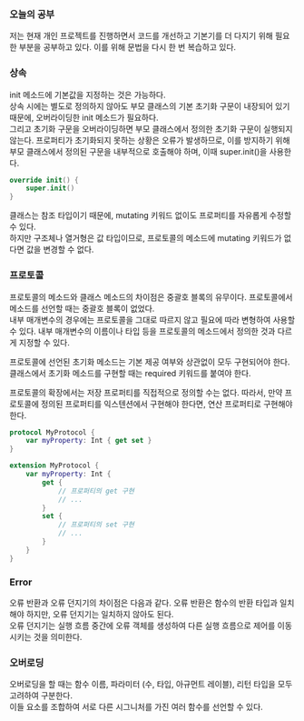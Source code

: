 ### 오늘의 공부

저는 현재 개인 프로젝트를 진행하면서 코드를 개선하고 기본기를 더 다지기 위해 필요한 부분을 공부하고 있다. 이를 위해 문법을 다시 한 번 복습하고 있다.<br>

### 상속
init 메소드에 기본값을 지정하는 것은 가능하다.<br>
상속 시에는 별도로 정의하지 않아도 부모 클래스의 기본 초기화 구문이 내장되어 있기 때문에, 오버라이딩한 init 메소드가 필요하다.<br>
그리고 초기화 구문을 오버라이딩하면 부모 클래스에서 정의한 초기화 구문이 실행되지 않는다. 프로퍼티가 초기화되지 못하는 상황은 오류가 발생하므로, 이를 방지하기 위해 부모 클래스에서 정의된 구문을
내부적으로 호출해야 하며, 이때 super.init()을 사용한다.

```swift
override init() {
    super.init()
}
```

클래스는 참조 타입이기 때문에, mutating 키워드 없이도 프로퍼티를 자유롭게 수정할 수 있다.<br>
하지만 구조체나 열거형은 값 타입이므로, 프로토콜의 메소드에 mutating 키워드가 없다면 값을 변경할 수 없다.<br>

### 프로토콜
프로토콜의 메소드와 클래스 메소드의 차이점은 중괄호 블록의 유무이다. 프로토콜에서 메소드를 선언할 때는 중괄호 블록이 없었다.<br>
내부 매개변수의 경우에는 프로토콜을 그대로 따르지 않고 필요에 따라 변형하여 사용할 수 있다. 내부 매개변수의 이름이나 타입 등을 프로토콜의 메소드에서 정의한 것과 다르게 지정할 수 있다.<br>

프로토콜에 선언된 초기화 메소드는 기본 제공 여부와 상관없이 모두 구현되어야 한다. 클래스에서 초기화 메소드를 구현할 때는 required 키워드를 붙여야 한다.<br>

프로토콜의 확장에서는 저장 프로퍼티를 직접적으로 정의할 수는 없다. 따라서, 만약 프로토콜에 정의된 프로퍼티를 익스텐션에서 구현해야 한다면, 연산 프로퍼티로 구현해야 한다.<br>

```swift
protocol MyProtocol {
    var myProperty: Int { get set }
}

extension MyProtocol {
    var myProperty: Int {
        get {
            // 프로퍼티의 get 구현
            // ...
        }
        set {
            // 프로퍼티의 set 구현
            // ...
        }
    }
}
```

### Error
오류 반환과 오류 던지기의 차이점은 다음과 같다. 오류 반환은 함수의 반환 타입과 일치해야 하지만, 오류 던지기는 일치하지 않아도 된다.<br>
오류 던지기는 실행 흐름 중간에 오류 객체를 생성하여 다른 실행 흐름으로 제어를 이동시키는 것을 의미한다.<br>

### 오버로딩
오버로딩을 할 때는 함수 이름, 파라미터 (수, 타입, 아규먼트 레이블), 리턴 타입을 모두 고려하여 구분한다.<br>
이들 요소를 조합하여 서로 다른 시그니처를 가진 여러 함수를 선언할 수 있다.<br>

